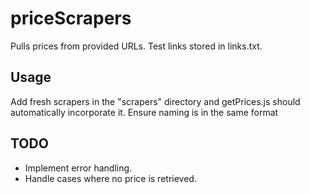 # priceScrapers

Pulls prices from provided URLs. Test links stored in links.txt.

## Usage

Add fresh scrapers in the "scrapers" directory and getPrices.js should automatically incorporate it. Ensure naming is in the same format

## TODO

- Implement error handling.
- Handle cases where no price is retrieved.
